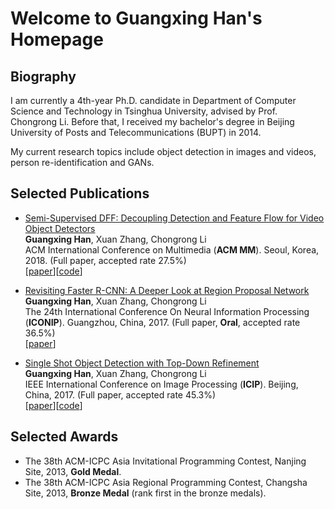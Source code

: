 # Welcome to Guangxing Han's Homepage

## Biography

I am currently a 4th-year Ph.D. candidate in Department of Computer Science and Technology in Tsinghua University, advised by Prof. Chongrong Li. Before that, I received my bachelor's degree in Beijing University of Posts and Telecommunications (BUPT) in 2014.

My current research topics include object detection in images and videos, person re-identification and GANs.

## Selected Publications

* <a href="https://guangxinghan.github.io/papers/mm2018_camera_ready.pdf">Semi-Supervised DFF: Decoupling Detection and Feature Flow for Video Object Detectors</a><br> **Guangxing Han**, Xuan Zhang, Chongrong Li<br> ACM International Conference on Multimedia (**ACM MM**). Seoul, Korea, 2018. (Full paper, accepted rate 27.5%)<br>[[paper](https://guangxinghan.github.io/papers/mm2018_camera_ready.pdf)][[code](https://github.com/GuangxingHan/semi-DFF)]

* <a href="https://link.springer.com/chapter/10.1007/978-3-319-70090-8_2">Revisiting Faster R-CNN: A Deeper Look at Region Proposal Network</a><br> **Guangxing Han**, Xuan Zhang, Chongrong Li<br> The 24th International Conference On Neural Information Processing (**ICONIP**). Guangzhou, China, 2017. (Full paper, **Oral**, accepted rate 36.5%)<br>[[paper](https://link.springer.com/chapter/10.1007/978-3-319-70090-8_2)]

* <a href="https://ieeexplore.ieee.org/document/8296905/">Single Shot Object Detection with Top-Down Refinement</a><br> **Guangxing Han**, Xuan Zhang, Chongrong Li<br> IEEE International Conference on Image Processing (**ICIP**). Beijing, China, 2017. (Full paper, accepted rate 45.3%)<br>[[paper](https://ieeexplore.ieee.org/document/8296905/)][[code](https://github.com/GuangxingHan/SSD-TDR)]

## Selected Awards

* The 38th ACM-ICPC Asia Invitational Programming Contest, Nanjing Site, 2013, **Gold Medal**.
* The 38th ACM-ICPC Asia Regional Programming Contest, Changsha Site, 2013, **Bronze Medal** (rank first in the bronze medals).
